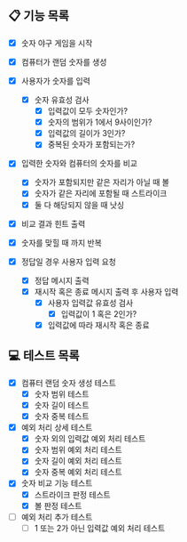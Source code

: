 ## 📋 기능 목록
- [X] 숫자 야구 게임을 시작
- [X] 컴퓨터가 랜덤 숫자를 생성
- [X] 사용자가 숫자를 입력
    - [X] 숫자 유효성 검사
        - [X] 입력값이 모두 숫자인가?
        - [X] 숫자의 범위가 1에서 9사이인가?
        - [X] 입력값의 길이가 3인가?
        - [X] 중복된 숫자가 포함되는가?

- [X] 입력한 숫자와 컴퓨터의 숫자를 비교
    - [X] 숫자가 포함되지만 같은 자리가 아닐 때 볼
    - [X] 숫자가 같은 자리에 포함될 때 스트라이크
    - [X] 둘 다 해당되지 않을 때 낫싱
- [X] 비교 결과 힌트 출력
- [X] 숫자를 맞힐 때 까지 반복

- [X] 정답일 경우 사용자 입력 요청
    - [X] 정답 메시지 출력
    - [X] 재시작 혹은 종료 메시지 출력 후 사용자 입력
        - [X] 사용자 입력값 유효성 검사
            - [X] 입력값이 1 혹은 2인가?
        - [X] 입력값에 따라 재시작 혹은 종료

## 💻 테스트 목록 
- [X] 컴퓨터 랜덤 숫자 생성 테스트
  - [X] 숫자 범위 테스트
  - [X] 숫자 길이 테스트
  - [X] 숫자 중복 테스트
- [X] 예외 처리 상세 테스트
  - [X] 숫자 외의 입력값 예외 처리 테스트
  - [X] 숫자 범위 예외 처리 테스트
  - [X] 숫자 길이 예외 처리 테스트
  - [X] 숫자 중복 예외 처리 테스트
- [X] 숫자 비교 기능 테스트
  - [X] 스트라이크 판정 테스트
  - [X] 볼 판정 테스트
- [ ] 예외 처리 추가 테스트
  - [ ] 1 또는 2가 아닌 입력값 예외 처리 테스트